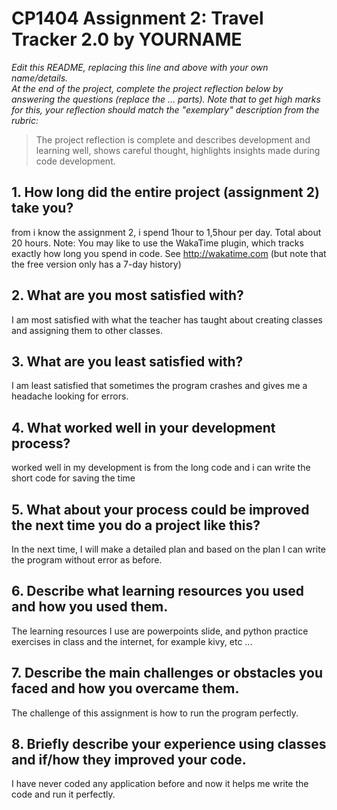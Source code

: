 # CP1404 Assignment 2: Travel Tracker 2.0 by YOURNAME

_Edit this README, replacing this line and above with your own name/details._  
_At the end of the project, complete the project reflection below by answering the questions (replace the ... parts)._
_Note that to get high marks for this, your reflection should match the "exemplary" description from the rubric:_

> The project reflection is complete and describes development and learning well, shows careful thought, highlights insights made during code development.


## 1. How long did the entire project (assignment 2) take you?
from i know the assignment 2, i spend 1hour to 1,5hour per day. Total about 20 hours.
Note: You may like to use the WakaTime plugin, which tracks exactly how long you spend in code. See http://wakatime.com (but note that the free version only has a 7-day history)

## 2. What are you most satisfied with?
I am most satisfied with what the teacher has taught about creating classes and assigning them to other classes.

## 3. What are you least satisfied with?
I am least satisfied that sometimes the program crashes and gives me a headache looking for errors.

## 4. What worked well in your development process?
worked well in my development is from the long code and i can write the short code for saving the time

## 5. What about your process could be improved the next time you do a project like this?
In the next time, I will make a detailed plan and based on the plan I can write the program without error as before.

## 6. Describe what learning resources you used and how you used them.
The learning resources I use are powerpoints slide, and python practice exercises in class and the internet, for example kivy, etc ...

## 7. Describe the main challenges or obstacles you faced and how you overcame them.
The challenge of this assignment is how to run the program perfectly.

## 8. Briefly describe your experience using classes and if/how they improved your code.
I have never coded any application before and now it helps me write the code and run it perfectly.
